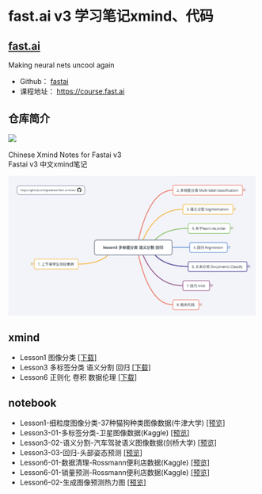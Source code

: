 # fast.ai v3 学习笔记xmind、代码

## [**fast.ai**](http://www.fast.ai)  
Making neural nets uncool again
- Github：  [fastai](https://github.com/fastai/fastai) 
- 课程地址：  https://course.fast.ai

## 仓库简介
<p align="left"><a href="https://github.com/greebear"><img src="https://img.shields.io/badge/%E4%BD%9C%E8%80%85-greebear-blue.svg"></a></p>  

Chinese Xmind Notes for Fastai v3  
Fastai v3 中文xmind笔记  

<img src="./notebook/assests/lesson3/lesson3xmind.jpg" width="500">

## xmind

- Lesson1 图像分类 [[下载]](./xmind/lesson1.xmind)
- Lesson3 多标签分类 语义分割 回归 [[下载]](./xmind/lesson3.xmind)
- Lesson6 正则化 卷积 数据伦理 [[下载]](./xmind/lesson3.xmind)

## notebook

- Lesson1-细粒度图像分类-37种猫狗种类图像数据(牛津大学) [[预览]](https://nbviewer.jupyter.org/github/greebear/fast.ai-notes/blob/master/notebook/lesson1-%E7%BB%86%E7%B2%92%E5%BA%A6%E5%9B%BE%E5%83%8F%E5%88%86%E7%B1%BB-37%E7%A7%8D%E7%8C%AB%E7%8B%97%E7%A7%8D%E7%B1%BB%E5%9B%BE%E5%83%8F%E6%95%B0%E6%8D%AE(%E7%89%9B%E6%B4%A5%E5%A4%A7%E5%AD%A6).ipynb)
- Lesson3-01-多标签分类-卫星图像数据(Kaggle) [[预览]](https://nbviewer.jupyter.org/github/greebear/fast.ai-notes/blob/master/notebook/lesson3-01-%E5%A4%9A%E6%A0%87%E7%AD%BE%E5%88%86%E7%B1%BB-%E5%8D%AB%E6%98%9F%E5%9B%BE%E5%83%8F%E6%95%B0%E6%8D%AE(Kaggle).ipynb)
- Lesson3-02-语义分割-汽车驾驶语义图像数据(剑桥大学) [[预览]](https://nbviewer.jupyter.org/github/greebear/fast.ai-notes/blob/master/notebook/lesson3-02-%E8%AF%AD%E4%B9%89%E5%88%86%E5%89%B2-%E6%B1%BD%E8%BD%A6%E9%A9%BE%E9%A9%B6%E8%AF%AD%E4%B9%89%E5%9B%BE%E5%83%8F%E6%95%B0%E6%8D%AE(%E5%89%91%E6%A1%A5%E5%A4%A7%E5%AD%A6).ipynb)
- Lesson3-03-回归-头部姿态预测 [[预览]](https://nbviewer.jupyter.org/github/greebear/fast.ai-notes/blob/master/notebook/lesson3-03-%E5%9B%9E%E5%BD%92-%E5%A4%B4%E9%83%A8%E5%A7%BF%E6%80%81%E9%A2%84%E6%B5%8B.ipynb)
- Lesson6-01-数据清理-Rossmann便利店数据(Kaggle) [[预览]]()
- Lesson6-01-销量预测-Rossmann便利店数据(Kaggle) [[预览]]()
- Lesson6-02-生成图像预测热力图 [[预览]](https://nbviewer.jupyter.org/github/greebear/fast.ai-notes/blob/master/notebook/lesson6-02-%E7%94%9F%E6%88%90%E5%9B%BE%E5%83%8F%E9%A2%84%E6%B5%8B%E7%83%AD%E5%8A%9B%E5%9B%BE.ipynb)